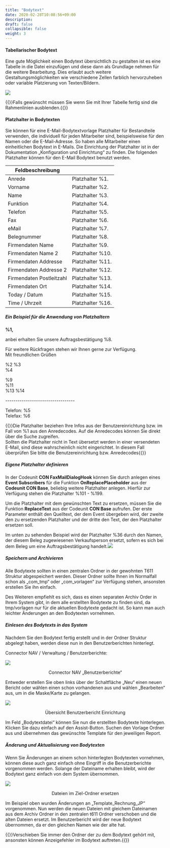 ```yaml
---
title: "Bodytext"
date: 2020-02-28T10:08:56+09:00
description: 
draft: false
collapsible: false
weight: 3
---
```


#### Tabellarischer Bodytext

Eine gute Möglichkeit einen Bodytext übersichtlich zu gestalten ist es eine Tabelle in die Datei einzufügen und diese dann als Grundlage nehmen für die weitere Bearbeitung. Dies erlaubt auch weitere Gestaltungsmöglichkeiten wie verschiedene Zellen farblich hervorzuheben oder variable Platzierung von Texten/Bildern.

![](/images/connectornav/word_html/bodytext/tabelle.png)

{{<notice info>}}Falls gewünscht müssen Sie wenn Sie mit Ihrer Tabelle fertig sind die Rahmenlinien ausblenden.{{</notice>}}

#### Platzhalter in Bodytexten

Sie können für eine E-Mail-Bodytextvorlage Platzhalter für Bestandteile verwenden, die individuell für jeden Mitarbeiter sind, beispielsweise für den Namen oder die E-Mail-Adresse. So haben alle Mitarbeiter einen einheitlichen Bodytext in E-Mails. Die Einrichtung der Platzhalter ist in der Dokumentation „Konfiguration und Einrichtung“ zu finden.
Die folgenden Platzhalter können für den E-Mail Bodytext benutzt werden.

|Feldbeschreibung | |
|---|---|
| Anrede                   | Platzhalter %1.  |
| Vorname                  | Platzhalter %2.  |
| Name                     | Platzhalter %3.  |
| Funktion                 | Platzhalter %4.  |
| Telefon                  | Platzhalter %5.  |
| Fax                      | Platzhalter %6.  |
| eMail                    | Platzhalter %7.  |
| Belegnummer              | Platzhalter %8.  |
| Firmendaten Name         | Platzhalter %9.  |
| Firmendaten Name 2       | Platzhalter %10. |
| Firmendaten Addresse     | Platzhalter %11. |
| Firmendaten Addresse 2   | Platzhalter %12. |
| Firmendaten Postleitzahl | Platzhalter %13. |
| Firmendaten Ort          | Platzhalter %14. |
| Today / Datum            | Platzhalter %15. |
| Time / Uhrzeit           | Platzhalter %16. |


##### Ein Beispiel für die Anwendung von Platzhaltern

**%1,**

anbei erhalten Sie unsere Auftragsbestätigung %8.  

Für weitere Rückfragen stehen wir Ihnen gerne zur Verfügung.  
Mit freundlichen Grüßen

%2 %3  
%4

%9  
%11  
%13 %14

\----------------------------------

Telefon: %5  
Telefax: %6

{{<notice info>}}Die Platzhalter beziehen Ihre Infos aus der Benutzereinrichtung bzw. im Fall von %1 aus den Anredecodes. Auf die Anredecodes können Sie direkt über die Suche zugreifen.<br />Sollten die Platzhalter nicht in Text übersetzt werden in einer versendeten E-Mail, sind diese wahrscheinlich nicht eingerichtet. In diesem Fall überprüfen Sie bitte die Benutzereinrichtung bzw. Anredecodes{{</notice>}}

##### Eigene Platzhalter definieren

In der Codeunit **CON FaxMailDialogHook** können Sie durch anlegen eines **Event Subscribers** für die Funktion **OnReplacePlaceholder** aus der **Codeunit CON Base**, beliebig weitere Platzhalter anlegen. Hierfür zur Verfügung stehen die Platzhalter %101 - %199.

Um die Platzhalter mit dem gewünschten Text zu ersetzen, müssen Sie die Funktion **ReplaceText** aus der Codeunit **CON Base** aufrufen. Der erste Parameter enthält den Quelltext, der dem Event übergeben wird, der zweite den zu ersetzenden Platzhalter und der dritte den Text, der den Platzhalter ersetzen soll.

Im unten zu sehenden Beispiel wird der Platzhalter %36 durch den Namen, der diesem Beleg zugewiesenen Verkaufsperson ersetzt, sofern es sich bei dem Beleg um eine Auftragsbestätigung handelt.![](/images/connectornav/word_html/bodytext/bsp.png)

##### Speichern und Archivieren

Alle Bodytexte sollten in einen zentralen Ordner in der gewohnten T611 Struktur abgespeichert werden. Dieser Ordner sollte Ihnen im Normalfall schon als „com_tmp“ oder „com_vorlagen“ zur Verfügung stehen, ansonsten erstellen Sie ihn einfach.

Des Weiteren empfiehlt es sich, dass es einen separaten Archiv Order in Ihrem System gibt, in dem alle erstellten Bodytexte zu finden sind, da tmp/vorlagen nur für die aktuellen Bodytexte gedacht ist. So kann man auch leichter Änderungen an den Bodytexten vornehmen.

##### Einlesen des Bodytexts in das System

Nachdem Sie den Bodytext fertig erstellt und in der Ordner Struktur abgelegt haben, werden diese nun in den Benutzerberichten hinterlegt.

Connector NAV / Verwaltung / Benutzerberichte:

![](/images/connectornav/word_html/bodytext/ben_ber.png)<center>Connector NAV „Benutzerberichte“</center>


Entweder erstellen Sie oben links über der Schaltfläche „Neu“ einen neuen Bericht oder wählen einen schon vorhandenen aus und wählen „Bearbeiten“ aus, um in die Maske/Karte zu gelangen.

![](/images/connectornav/word_html/bodytext/ben_ber_setup.png)<center>Übersicht Benutzerbericht Einrichtung</center>

Im Feld „Bodytextdatei“ können Sie nun die erstellten Bodytexte hinterlegen. Klicken Sie dazu einfach auf den Assist-Button. Suchen den Vorlage Ordner aus und übernehmen das gewünschte Template für den jeweiligen Report.

##### Änderung und Aktualisierung von Bodytexten

Wenn Sie Änderungen an einem schon hinterlegten Bodytexten vornehmen, können diese auch ganz einfach ohne Eingriff in die Benutzerberichte vorgenommen werden. Solange der Dateiname erhalten bleibt, wird der Bodytext ganz einfach von dem System übernommen.

![](/images/connectornav/word_html/bodytext/datei_ersetzen.png)<center>Dateien im Ziel-Ordner ersetzen</center>


Im Beispiel oben wurden Änderungen an „Template_Rechnung_JP“ vorgenommen. Nun werden die neuen Dateien mit gleichem Dateinamen aus dem Archiv Ordner in den zentralen t611 Ordner verschoben und die alten Dateien ersetzt. Im Benutzerbericht wird der neue Bodytext übernommen, da er den gleichen Namen wie der alte hat.

{{<notice info>}}Verschieben Sie immer den Ordner der zu dem Bodytext gehört mit, ansonsten können Anzeigefehler im Bodytext auftreten.{{</notice>}}
